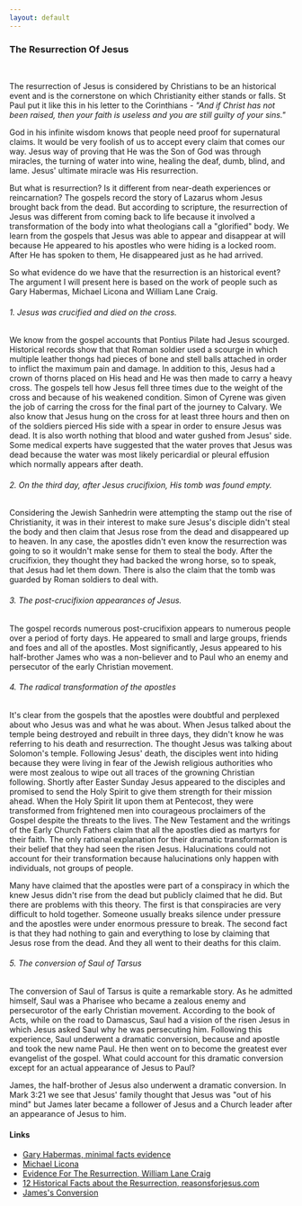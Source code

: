 ```yaml
---
layout: default
---
```


### The Resurrection Of Jesus
&nbsp;

The resurrection of Jesus is considered by Christians to be an historical event and is the cornerstone on which Christianity either stands or falls.
St Paul put it like this in his letter to the Corinthians - <i>"And if Christ has not been raised, then your faith is useless and you are still guilty 
of your sins."</i>

God in his infinite wisdom knows that people need proof for supernatural claims. It would be very foolish of us to accept every claim that comes our way.
Jesus way of proving that He was the Son of God was through miracles, the turning of water into wine, healing the deaf, dumb, blind, and lame. Jesus' ultimate
miracle was His resurrection. 

But what is resurrection? Is it different from near-death experiences or reincarnation? The gospels record the story of Lazarus whom Jesus brought back from 
the dead. But according to scripture, the resurrection of Jesus was different from coming back to life because it involved a transformation of the body into 
what theologians call a "glorified" body. We learn from the gospels that Jesus was able to appear and disappear at will because He appeared to his apostles
who were hiding is a locked room. After He has spoken to them, He disappeared just as he had arrived.

So what evidence do we have that the resurrection is an historical event? The argument I will present here is based on the work of people such as Gary Habermas, 
Michael Licona and William Lane Craig.

###### 1. Jesus was crucified and died on the cross.
We know from the gospel accounts that Pontius Pilate had Jesus scourged. Historical records show that that Roman soldier used a scourge in which multiple leather
thongs had pieces of bone and stell balls attached in order to inflict the maximum pain and damage. In addition to this, Jesus had a crown of thorns placed on
His head and He was then made to carry a heavy cross. The gospels tell how Jesus fell three times due to the weight of the cross and because of his weakened
condition. Simon of Cyrene was given the job of carring the cross for the final part of the journey to Calvary. We also know that Jesus hung on the cross for at
least three hours and then on of the soldiers pierced His side with a spear in order to ensure Jesus was dead. It is also worth nothing that blood and water
gushed from Jesus' side. Some medical experts have suggested that the water proves that Jesus was dead because the water was most likely pericardial or pleural 
effusion which normally appears after death.

###### 2. On the third day, after Jesus crucifixion, His tomb was found empty.
Considering the Jewish Sanhedrin were attempting the stamp out the rise of Christianity, it was in their interest to make sure Jesus's disciple didn't steal
the body and then claim that Jesus rose from the dead and disappeared up to heaven. In any case, the apostles didn't even know the resurrection was going to
so it wouldn't make sense for them to steal the body. After the crucifixion, they thought they had backed the wrong horse, so to speak, that Jesus had let
them down. There is also the claim that the tomb was guarded by Roman soldiers to deal with.

###### 3. The post-crucifixion appearances of Jesus.
The gospel records numerous post-crucifixion appears to numerous people over a period of forty days. He appeared to small and large groups, friends and foes and 
all of the apostles. Most significantly, Jesus appeared to his half-brother James who was a non-believer and to Paul who an enemy and persecutor of the early
Christian movement.

###### 4. The radical transformation of the apostles
It's clear from the gospels that the apostles were doubtful and perplexed about who Jesus was and what he was about. When Jesus talked about the temple being
destroyed and rebuilt in three days, they didn't know he was referring to his death and resurrection. The thought Jesus was talking about Solomon's temple.
Following Jesus' death, the disciples went into hiding because they were living in fear of the Jewish religious authorities who were most zealous to wipe out
all traces of the growning Christian following. Shortly after Easter Sunday Jesus appeared to the disciples and promised to send the Holy Spirit to give them
strength for their mission ahead. When the Holy Spirit lit upon them at Pentecost, they were transformed from frightened men into courageous proclaimers of the
Gospel despite the threats to the lives. The New Testament and the writings of the Early Church Fathers claim that all the apostles died as martyrs for their
faith. The only rational explanation for their dramatic transformation is their belief that they had seen the risen Jesus. Halucinations could not account for
their transformation because halucinations only happen with individuals, not groups of people.

Many have claimed that the apostles were part of a conspiracy in which the knew Jesus didn't rise from the dead but publicly claimed that he did. But there are
problems with this theory. The first is that conspiracies are very difficult to hold together. Someone usually breaks silence under pressure and the apostles
were under enormous pressure to break. The second fact is that they had nothing to gain and everything to lose by claiming that Jesus rose from the dead. And
they all went to their deaths for this claim.

###### 5. The conversion of Saul of Tarsus
The conversion of Saul of Tarsus is quite a remarkable story. As he admitted himself, Saul was a Pharisee who became a zealous enemy and persecurotor of the
early Christian movement. According to the book of Acts, while on the road to Damascus, Saul had a vision of the risen Jesus in which Jesus asked Saul why he
was persecuting him. Following this experience, Saul underwent a dramatic conversion, because and apostle and took the new name Paul. He then went on to become
the greatest ever evangelist of the gospel. What could account for this dramatic conversion except for an actual appearance of Jesus to Paul?

James, the half-brother of Jesus also underwent a dramatic conversion. In Mark 3:21 we see that Jesus' family thought that Jesus was "out of his mind" but 
James later became a follower of Jesus and a Church leader after an appearance of Jesus to him.
&nbsp;

#### Links

- [Gary Habermas, minimal facts evidence](https://www.youtube.com/watch?v=Jc-YBIG8EMg)
- [Michael Licona](https://www.youtube.com/watch?v=rDo9mldPybs)
- [Evidence For The Resurrection, William Lane Craig](https://www.youtube.com/watch?v=Z8lkuuhVkOI)
- [12 Historical Facts about the Resurrection, reasonsforjesus.com](http://reasonsforjesus.com/12-historical-facts-about-the-resurrection-of-jesus-most-scholars-agree-upon/)
- [James's Conversion](http://reasonsforjesus.com/radical-conversion-jesus-brother-james/)
